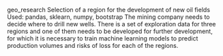 geo_research
Selection of a region for the development of new oil fields
Used: pandas, sklearn, numpy, bootstrap
The mining company needs to decide where to drill new wells. There is a set of exploration data for three regions and one of them needs to be developed for further development, for which it is necessary to train machine learning models to predict production volumes and risks of loss for each of the regions.
